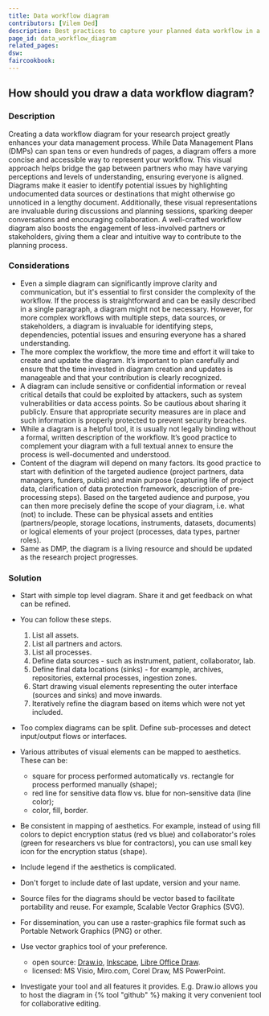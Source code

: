 ```yaml
---
title: Data workflow diagram
contributors: [Vilem Ded]
description: Best practices to capture your planned data workflow in a diagram.
page_id: data_workflow_diagram
related_pages: 
dsw:
faircookbook:
---
```


## How should you draw a data workflow diagram?

### Description

Creating a data workflow diagram for your research project greatly enhances your data management process. While Data Management Plans (DMPs) can span tens or even hundreds of pages, a diagram offers a more concise and accessible way to represent your workflow. This visual approach helps bridge the gap between partners who may have varying perceptions and levels of understanding, ensuring everyone is aligned. Diagrams make it easier to identify potential issues by highlighting undocumented data sources or destinations that might otherwise go unnoticed in a lengthy document. Additionally, these visual representations are invaluable during discussions and planning sessions, sparking deeper conversations and encouraging collaboration. A well-crafted workflow diagram also boosts the engagement of less-involved partners or stakeholders, giving them a clear and intuitive way to contribute to the planning process.

### Considerations

* Even a simple diagram can significantly improve clarity and communication, but it's essential to first consider the complexity of the workflow. If the process is straightforward and can be easily described in a single paragraph, a diagram might not be necessary. However, for more complex workflows with multiple steps, data sources, or stakeholders, a diagram is invaluable for identifying steps, dependencies, potential issues and ensuring everyone has a shared understanding.
* The more complex the workflow, the more time and effort it will take to create and update the diagram. It’s important to plan carefully and ensure that the time invested in diagram creation and updates is manageable and that your contribution is clearly recognized.
* A diagram can include sensitive or confidential information or reveal critical details that could be exploited by attackers, such as system vulnerabilities or data access points.  So be cautious about sharing it publicly. Ensure that appropriate security measures are in place and such information is properly protected to prevent security breaches.
* While a diagram is a helpful tool, it is usually not legally binding without a formal, written description of the workflow. It’s good practice to complement your diagram with a full textual annex to ensure the process is well-documented and understood.
* Content of the diagram will depend on many factors. Its good practice to start with definition of the targeted audience (project partners, data managers, funders, public) and main purpose (capturing life of project data, clarification of data protection framework​, description of pre-processing steps). Based on the targeted audience and purpose, you can then more precisely define the scope of your diagram, i.e. what (not) to include. These can be physical assets and entities (partners/people, storage locations, instruments, datasets, documents) or logical elements of your project (processes, data types, partner roles).
* Same as DMP, the diagram is a living resource and should be updated as the research project progresses.

### Solution

* Start with simple top level diagram​. Share it and get feedback on what can be refined.

* You can follow these steps.
  1. List all assets.
  2. List all partners and actors​.
  3. List all processes​.
  4. Define data sources​ - such as instrument, patient, collaborator, lab.
  5. Define final data locations (sinks)​ - for example, archives, repositories, external processes, ingestion zones.
  6. Start drawing visual elements representing the outer interface (sources and sinks) and move inwards.
  7. Iteratively refine the diagram based on items which were not yet included.

* Too complex diagrams can be split. Define sub-processes and detect input/output flows or interfaces.
* Various attributes of visual elements can be mapped to aesthetics. These can be:
  * square for process performed automatically vs. rectangle for process performed manually (shape);
  * red line for sensitive data flow vs. blue for non-sensitive data (line color);
  * color, fill, border.
* Be consistent in mapping of aesthetics. For example, instead of using fill colors to depict encryption status (red vs blue) and collaborator's roles (green for researchers vs blue for contractors), you can use small key icon for the encryption status (shape).
* Include legend if the aesthetics is complicated.

* Don't forget to include date of last update, version and your name.

* Source files for the diagrams should be vector based to facilitate portability and reuse. For example, Scalable Vector Graphics (SVG).
* For dissemination, you can use a raster-graphics file format such as Portable Network Graphics (PNG) or other.
* Use vector graphics tool of your preference.
  * open source: [Draw.io](https://www.drawio.com/), [Inkscape](https://inkscape.org/), [Libre Office Draw](https://www.libreoffice.org/discover/draw/).
  * licensed: MS Visio, Miro.com, Corel Draw, MS PowerPoint.
* Investigate your tool and all features it provides. E.g. Draw.io allows you to host the diagram in {% tool "github" %} making it very convenient tool for collaborative editing.
